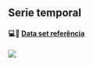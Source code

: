 ## Serie temporal



  #### :computer::page_facing_up: [Data set referência](http://timeseriesclassification.com/description.php?Dataset=ProximalPhalanxTW)


![](https://cdn.svgporn.com/logos/python.svg)
